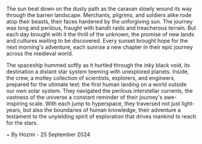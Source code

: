 
The sun beat down on the dusty path as the caravan slowly wound its way through the barren landscape. Merchants, pilgrims, and soldiers alike rode atop their beasts, their faces hardened by the unforgiving sun.  The journey was long and perilous, fraught with bandit raids and treacherous terrain. But each day brought with it the thrill of the unknown, the promise of new lands and cultures waiting to be discovered. Every sunset brought hope for the next morning's adventure, each sunrise a new chapter in their epic journey across the medieval world.

The spaceship hummed softly as it hurtled through the inky black void, its destination a distant star system teeming with unexplored planets. Inside, the crew, a motley collection of scientists, explorers, and engineers, prepared for the ultimate test: the first human landing on a world outside our own solar system.  They navigated the perilous interstellar currents, the vastness of the universe a constant reminder of their journey's awe-inspiring scale.  With each jump to hyperspace, they traversed not just light-years, but also the boundaries of human knowledge, their adventure a testament to the unyielding spirit of exploration that drives mankind to reach for the stars. 

~ By Hozmi - 25 September 2024
